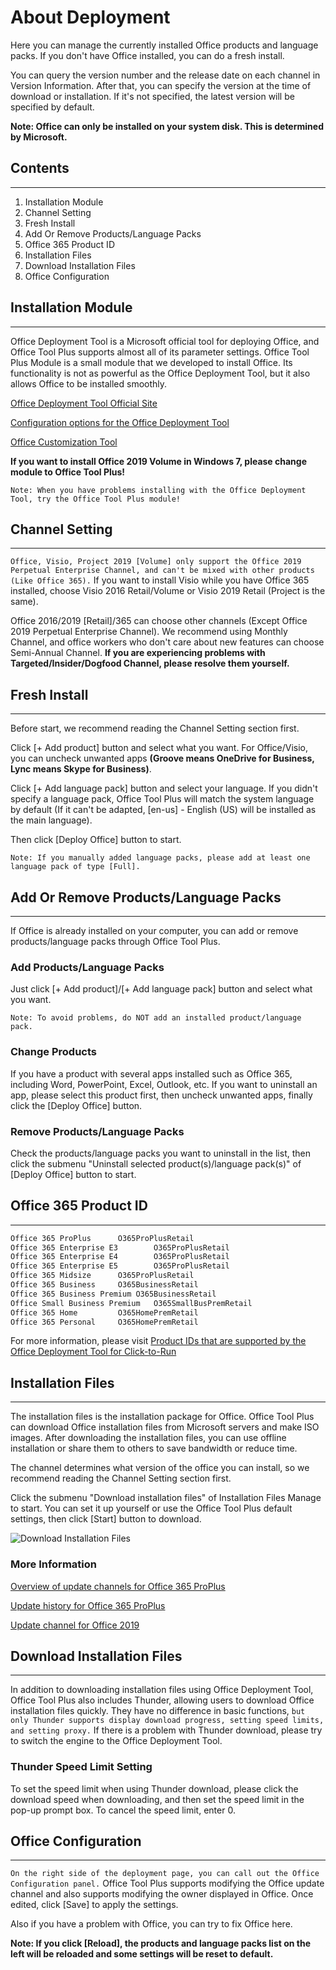 # About Deployment

Here you can manage the currently installed Office products and language packs. If you don't have Office installed, you can do a fresh install.

You can query the version number and the release date on each channel in Version Information. After that, you can specify the version at the time of download or installation. If it's not specified, the latest version will be specified by default.

**Note: Office can only be installed on your system disk. This is determined by Microsoft.**

## Contents

---

1. Installation Module
2. Channel Setting
3. Fresh Install
4. Add Or Remove Products/Language Packs
5. Office 365 Product ID
6. Installation Files
7. Download Installation Files
8. Office Configuration

## Installation Module

---

Office Deployment Tool is a Microsoft official tool for deploying Office, and Office Tool Plus supports almost all of its parameter settings.
Office Tool Plus Module is a small module that we developed to install Office. Its functionality is not as powerful as the Office Deployment Tool, but it also allows Office to be installed smoothly.

[Office Deployment Tool Official Site](https://aka.ms/ODT)

[Configuration options for the Office Deployment Tool](https://docs.microsoft.com/en-us/DeployOffice/configuration-options-for-the-office-2016-deployment-tool)

[Office Customization Tool](https://config.office.com/deploymentsettings)

**If you want to install Office 2019 Volume in Windows 7, please change module to Office Tool Plus!**

`Note: When you have problems installing with the Office Deployment Tool, try the Office Tool Plus module!`

## Channel Setting

---

`Office, Visio, Project 2019 [Volume] only support the Office 2019 Perpetual Enterprise Channel, and can't be mixed with other products (Like Office 365).`
If you want to install Visio while you have Office 365 installed, choose Visio 2016 Retail/Volume or Visio 2019 Retail (Project is the same).

Office 2016/2019 [Retail]/365 can choose other channels (Except Office 2019 Perpetual Enterprise Channel). We recommend using Monthly Channel, and office workers who don't care about new features can choose Semi-Annual Channel. **If you are experiencing problems with Targeted/Insider/Dogfood Channel, please resolve them yourself.**

## Fresh Install

---

Before start, we recommend reading the Channel Setting section first.

Click [+ Add product] button and select what you want. For Office/Visio, you can uncheck unwanted apps **(Groove means OneDrive for Business, Lync means Skype for Business)**.

Click [+ Add language pack] button and select your language. If you didn't specify a language pack, Office Tool Plus will match the system language by default (If it can't be adapted, [en-us] - English (US) will be installed as the main language).

Then click [Deploy Office] button to start.

`Note: If you manually added language packs, please add at least one language pack of type [Full].`

## Add Or Remove Products/Language Packs

---

If Office is already installed on your computer, you can add or remove products/language packs through Office Tool Plus.

### Add Products/Language Packs

Just click [+ Add product]/[+ Add language pack] button and select what you want. 

`Note: To avoid problems, do NOT add an installed product/language pack.`

### Change Products

If you have a product with several apps installed such as Office 365, including Word, PowerPoint, Excel, Outlook, etc. If you want to uninstall an app, please select this product first, then uncheck unwanted apps, finally click the [Deploy Office] button.

### Remove Products/Language Packs

Check the products/language packs you want to uninstall in the list, then click the submenu "Uninstall selected product(s)/language pack(s)" of [Deploy Office] button to start.

## Office 365 Product ID

---

```txt
Office 365 ProPlus		O365ProPlusRetail
Office 365 Enterprise E3		O365ProPlusRetail
Office 365 Enterprise E4		O365ProPlusRetail
Office 365 Enterprise E5		O365ProPlusRetail
Office 365 Midsize		O365ProPlusRetail
Office 365 Business		O365BusinessRetail
Office 365 Business Premium	O365BusinessRetail
Office Small Business Premium	O365SmallBusPremRetail
Office 365 Home			O365HomePremRetail
Office 365 Personal		O365HomePremRetail
```

For more information, please visit [Product IDs that are supported by the Office Deployment Tool for Click-to-Run](https://docs.microsoft.com/en-us/office365/troubleshoot/administration/product-ids-supported-office-deployment-click-to-run)

## Installation Files

---

The installation files is the installation package for Office. Office Tool Plus can download Office installation files from Microsoft servers and make ISO images. After downloading the installation files, you can use offline installation or share them to others to save bandwidth or reduce time.

The channel determines what version of the office you can install, so we recommend reading the Channel Setting section first.

Click the submenu "Download installation files" of Installation Files Manage to start. You can set it up yourself or use the Office Tool Plus default settings, then click [Start] button to download.

![Download Installation Files](https://coolhub.top/wp-content/uploads/2019/10/QQ截图20191029144904.png)

### More Information

[Overview of update channels for Office 365 ProPlus](https://docs.microsoft.com/en-us/DeployOffice/overview-of-update-channels-for-office-365-proplus)

[Update history for Office 365 ProPlus](https://docs.microsoft.com/en-us/officeupdates/update-history-office365-proplus-by-date)

[Update channel for Office 2019](https://docs.microsoft.com/en-us/DeployOffice/office2019/update#update-channel-for-office-2019)

## Download Installation Files

---

In addition to downloading installation files using Office Deployment Tool, Office Tool Plus also includes Thunder, allowing users to download Office installation files quickly. They have no difference in basic functions, `but only Thunder supports display download progress, setting speed limits, and setting proxy.` If there is a problem with Thunder download, please try to switch the engine to the Office Deployment Tool.

### Thunder Speed Limit Setting

To set the speed limit when using Thunder download, please click the download speed when downloading, and then set the speed limit in the pop-up prompt box. To cancel the speed limit, enter 0.

## Office Configuration

---

`On the right side of the deployment page, you can call out the Office Configuration panel.`
Office Tool Plus supports modifying the Office update channel and also supports modifying the owner displayed in Office. Once edited, click [Save] to apply the settings.

Also if you have a problem with Office, you can try to fix Office here.

**Note: If you click [Reload], the products and language packs list on the left will be reloaded and some settings will be reset to default.**

